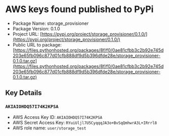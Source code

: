 # AWS keys found published to PyPi

* Package Name: storage_provisioner
* Package Version: 0.1.0
* Project URL: [https://pypi.org/project/storage_provisioner/0.1.0/](https://pypi.org/project/storage_provisioner/0.1.0/)
* Public URL to package: [https://files.pythonhosted.org/packages/8f/f0/0ae81cfbb3c2b92e745d203e65fb096c877d01cfb888df9d5b396dfde28e/storage_provisioner-0.1.0.tar.gz](https://files.pythonhosted.org/packages/8f/f0/0ae81cfbb3c2b92e745d203e65fb096c877d01cfb888df9d5b396dfde28e/storage_provisioner-0.1.0.tar.gz)

## Key Details
### `AKIAIOHDQ57I74K2KPSA`

* AWS Access Key ID: `AKIAIOHDQ57I74K2KPSA`
* AWS Secret Access Key: `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` 
* AWS role name: `user/storage_test`
